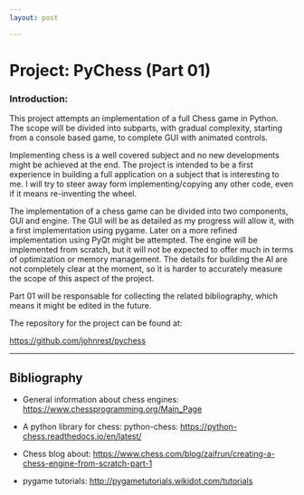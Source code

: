 ```yaml
---
layout: post

---
```


# Project: PyChess (Part 01)
### Introduction:
This project attempts an implementation of a full Chess game in Python. The scope will be divided into subparts, with gradual complexity, starting from a console based game, to complete GUI with animated controls.

Implementing chess is a well covered subject and no new developments might be achieved at the end. The project is intended to be a first experience in building a full application on a subject that is interesting to me. I will try to steer away form implementing/copying any other code, even if it means re-inventing the wheel.

The implementation of a chess game can be divided into two components, GUI and engine. The GUI will be as detailed as my progress will allow it, with a first implementation using pygame. Later on a more refined implementation using PyQt might be attempted. The engine will be implemented from scratch, but it will not be expected to offer much in terms of optimization or memory management. The details for building the AI are not completely clear at the moment, so it is harder to accurately measure the scope of this aspect of the project.

Part 01 will be responsable for collecting the related bibliography, which means it might be edited in the future. 

The repository for the project can be found at:

https://github.com/johnrest/pychess

--- 
## Bibliography

- General information about chess engines: https://www.chessprogramming.org/Main_Page

- A python library for chess: python-chess: https://python-chess.readthedocs.io/en/latest/

- Chess blog about: https://www.chess.com/blog/zaifrun/creating-a-chess-engine-from-scratch-part-1

- pygame tutorials: http://pygametutorials.wikidot.com/tutorials